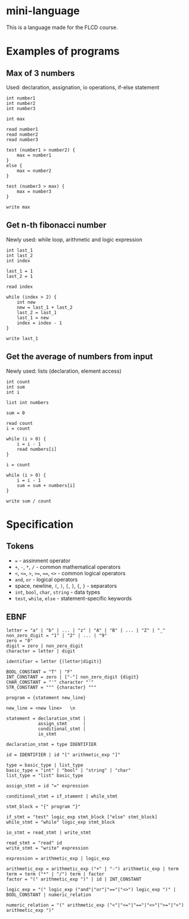 # mini-language

This is a language made for the FLCD course.

# Examples of programs

## Max of 3 numbers
Used: declaration, assignation, io operations, if-else statement
```
int number1
int number2
int number3

int max

read number1
read number2
read number3

test (number1 > number2) {
    max = number1
}
else {
    max = number2
}

test (number3 > max) {
    max = number3
}

write max
```

## Get n-th fibonacci number
Newly used: while loop, arithmetic and logic expression
```
int last_1
int last_2
int index

last_1 = 1
last_2 = 1

read index

while (index > 2) {
    int new
    new = last_1 + last_2
    last_2 = last_1
    last_1 = new
    index = index - 1
}

write last_1
```

## Get the average of numbers from input
Newly used: lists (declaration, element access)
```
int count
int sum
int i

list int numbers

sum = 0

read count
i = count

while (i > 0) {
    i = i - 1
    read numbers[i]
}

i = count

while (i > 0) {
    i = i - 1
    sum = sum + numbers[i]
}

write sum / count
```

# Specification
## Tokens
+ `=` - assinment operator
+ `+`, `-`, `*`, `/` - common mathematical operators
+ `<`, `<=`, `>`, `>=`, `==`, `<>` - common logical operators
+ `and`, `or` - logical operators
+ space, newline, `(`, `)`, `[`, `]`, `{`, `}` - separators
+ `int`, `bool`, `char`, `string` - data types
+ `test`, `while`, `else` - statement-specific keywords

## EBNF
```ebnf
letter = "a" | "b" | ... | "z" | "A" | "B" | ... | "Z" | "_"
non_zero_digit = "1" | "2" | ... | "9"
zero = "0"
digit = zero | non_zero_digit
character = letter | digit

identifier = letter {(letter|digit)}

BOOL_CONSTANT = "T" | "F"
INT_CONSTANT = zero | ["-"] non_zero_digit {digit}
CHAR_CONSTANT = "'" character "'"
STR_CONSTANT = """ {character} """
```

```ebnf
program = {statement new_line}

new_line = <new line>   \n

statement = declaration_stmt |
            assign_stmt      |
            conditional_stmt |
            io_stmt

declaration_stmt = type IDENTIFIER

id = IDENTIFIER | id "[" arithmetic_exp "]"

type = basic_type | list_type
basic_type = "int" | "bool" | "string" | "char"
list_type = "list" basic_type

assign_stmt = id "=" expression

conditional_stmt = if_stament | while_stmt

stmt_block = "{" program "}"

if_stmt = "test" logic_exp stmt_block ["else" stmt_block]
while_stmt = "while" logic_exp stmt_block

io_stmt = read_stmt | write_stmt

read_stmt = "read" id
write_stmt = "write" expression

expression = arithmetic_exp | logic_exp

arithmetic_exp = arithmetic_exp ("+" | "-") arithmetic_exp | term
term = term ("*" | "/") term | factor
factor = "(" arithmetic_exp ")" | id | INT_CONSTANT

logic_exp = "(" logic_exp ("and"|"or"|"=="|"<>") logic_exp ")" | BOOL_CONSTANT | numeric_relation

numeric_relation = "(" arithmetic_exp ("<"|"<="|"=="|"<>"|">="|">") arithmetic_exp ")"
```